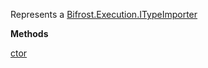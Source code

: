 Represents a [Bifrost.Execution.ITypeImporter](Bifrost.Execution.ITypeImporter)

**Methods**

[ctor](Bifrost.Execution.TypeImporter.ctor)
